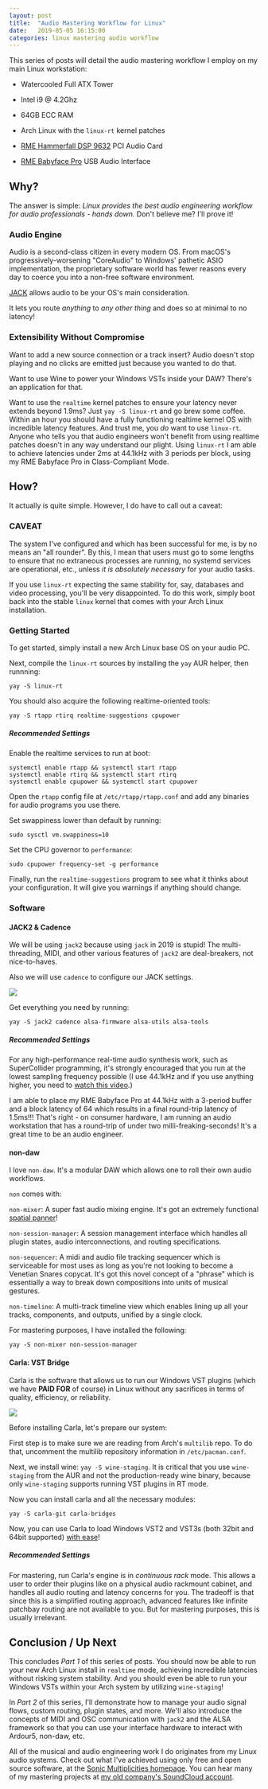 ```yaml
---
layout: post
title:  "Audio Mastering Workflow for Linux"
date:   2019-05-05 16:15:00
categories: linux mastering audio workflow
---
```


This series of posts will detail the audio mastering workflow I employ on my main Linux workstation:

- Watercooled Full ATX Tower

- Intel i9 @ 4.2Ghz

- 64GB ECC RAM

- Arch Linux with the `linux-rt` kernel patches

- [RME Hammerfall DSP 9632](https://www.rme-audio.de/en/products/hdsp_9632.php) PCI Audio Card

- [RME Babyface Pro](https://babyface.rme-audio.de/) USB Audio Interface

## Why?

The answer is simple: *Linux provides the best audio engineering workflow for audio professionals - hands down.* Don't believe me? I'll prove it!

### Audio Engine

Audio is a second-class citizen in every modern OS. From macOS's progressively-worsening "CoreAudio" to Windows' pathetic ASIO implementation, the proprietary software world has fewer reasons every day to coerce you into a non-free software environment.

[JACK](http://jackaudio.org/) allows audio to be your OS's main consideration.

It lets you route *anything* to *any other thing* and does so at minimal to no latency!

### Extensibility Without Compromise

Want to add a new source connection or a track insert? Audio doesn't stop playing and no clicks are emitted just because you wanted to do that.

Want to use Wine to power your Windows VSTs inside your DAW? There's an application for that.

Want to use the `realtime` kernel patches to ensure your latency never extends beyond 1.9ms? Just `yay -S linux-rt` and go brew some coffee. Within an hour you should have a fully functioning realtime kernel OS with incredible latency features. And trust me, you *do* want to use `linux-rt`. Anyone who tells you that audio engineers won't benefit from using realtime patches doesn't in any way understand our plight. Using `linux-rt` I am able to achieve latencies under 2ms at 44.1kHz with 3 periods per block, using my RME Babyface Pro in Class-Compliant Mode.

## How?

It actually is quite simple. However, I do have to call out a caveat:

### CAVEAT

The system I've configured and which has been successful for me, is by no means an "all rounder". By this, I mean that users must go to some lengths to ensure that no extraneous processes are running, no systemd services are operational, etc., unless *it is absolutely necessary* for your audio tasks.

If you use `linux-rt` expecting the same stability for, say, databases and video processing, you'll be very disappointed. To do this work, simply boot back into the stable `linux` kernel that comes with your Arch Linux installation.

### Getting Started

To get started, simply install a new Arch Linux base OS on your audio PC.

Next, compile the `linux-rt` sources by installing the `yay` AUR helper, then runnning:

```
yay -S linux-rt
```

You should also acquire the following realtime-oriented tools:

```
yay -S rtapp rtirq realtime-suggestions cpupower
```

##### Recommended Settings

Enable the realtime services to run at boot:

```
systemctl enable rtapp && systemctl start rtapp
systemctl enable rtirq && systemctl start rtirq
systemctl enable cpupower && systemctl start cpupower
```

Open the `rtapp` config file at `/etc/rtapp/rtapp.conf` and add any binaries for audio programs you use there.

Set swappiness lower than default by running:

```
sudo sysctl vm.swappiness=10
```

Set the CPU governor to `performance`:

```
sudo cpupower frequency-set -g performance
```

Finally, run the `realtime-suggestions` program to see what it thinks about your configuration. It will give you warnings if anything should change.

### Software

#### JACK2 & Cadence

We will be using `jack2` because using `jack` in 2019 is stupid! The multi-threading, MIDI, and other various features of `jack2` are deal-breakers, not nice-to-haves.

Also we will use `cadence` to configure our JACK settings.

![](https://kx.studio/screenshots/cadence1.png)

Get everything you need by running:

```
yay -S jack2 cadence alsa-firmware alsa-utils alsa-tools
```

##### Recommended Settings

For any high-performance real-time audio synthesis work, such as SuperCollider programming, it's strongly encouraged that you run at the lowest sampling frequency possible (I use 44.1kHz and if you use anything higher, you need to [watch this video](https://xiph.org/video/vid2.shtml).)

I am able to place my RME Babyface Pro at 44.1kHz with a 3-period buffer and a block latency of 64 which results in a final round-trip latency of 1.5ms!!! That's right - on consumer hardware, I am running an audio workstation that has a round-trip of under two milli-freaking-seconds! It's a great time to be an audio engineer.

#### non-daw

I love `non-daw`. It's a modular DAW which allows one to roll their own audio workflows.

`non` comes with:

`non-mixer`: A super fast audio mixing engine. It's got an extremely functional [spatial panner](http://non.tuxfamily.org/mixer/doc/spatialization-console.png)!

`non-session-manager`: A session management interface which handles all plugin states, audio interconnections, and routing specifications.

`non-sequencer`: A midi and audio file tracking sequencer which is serviceable for most uses as long as you're not looking to become a Venetian Snares copycat. It's got this novel concept of a "phrase" which is essentially a way to break down compositions into units of musical gestures.

`non-timeline`: A multi-track timeline view which enables lining up all your tracks, components, and outputs, unified by a single clock.

For mastering purposes, I have installed the following:

```
yay -S non-mixer non-session-manager
```

#### Carla: VST Bridge

Carla is the software that allows us to run our Windows VST plugins (which we have **PAID FOR** of course) in Linux without any sacrifices in terms of quality, efficiency, or reliability.

![](https://camo.githubusercontent.com/20961a44e99d7a813837fa1ab5c3ab2395809428/687474703a2f2f6b7873747564696f2e6c696e7578617564696f2e6f72672f73637265656e73686f74732f6361726c612e706e67)

Before installing Carla, let's prepare our system:

First step is to make sure we are reading from Arch's `multilib` repo. To do that, uncomment the multilib repository information in `/etc/pacman.conf`.

Next, we install wine: `yay -S wine-staging`. It is critical that you use `wine-staging` from the AUR and not the production-ready wine binary, because only `wine-staging` supports running VST plugins in RT mode.

Now you can install carla and all the necessary modules:

`yay -S carla-git carla-bridges`

Now, you can use Carla to load Windows VST2 and VST3s (both 32bit and 64bit supported) [with ease](https://kx.studio/Applications:Carla#Usage)!

##### Recommended Settings

For mastering, run Carla's engine is in *continuous rack* mode. This allows a user to order their plugins like on a physical audio rackmount cabinet, and handles all audio routing and latency concerns for you. The tradeoff is that since this is a simplified routing approach, advanced features like infinite patchbay routing are not available to you. But for mastering purposes, this is usually irrelevant.

## Conclusion / Up Next

This concludes *Part 1* of this series of posts. You should now be able to run your new Arch Linux install in `realtime` mode, achieving incredible latencies without risking system stability. And you should even be able to run your Windows VSTs within your Arch system by utilizing `wine-staging`!

In *Part 2* of this series, I'll demonstrate how to manage your audio signal flows, custom routing, plugin states, and more. We'll also introduce the concepts of MIDI and OSC communication with `jack2` and the ALSA framework so that you can use your interface hardware to interact with Ardour5, non-daw, etc.

All of the musical and audio engineering work I do originates from my Linux audio systems. Check out what I've achieved using only free and open source software, at the [Sonic Multiplicities homepage](https://multipli.city). You can hear many of my mastering projects at [my old company's SoundCloud account](https://soundcloud.com/sacreddata).
